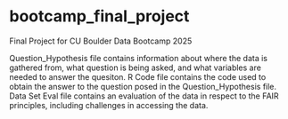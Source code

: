 # bootcamp_final_project
Final Project for CU Boulder Data Bootcamp 2025

Question_Hypothesis file contains information about where the data is gathered from, what question is being asked, and what variables are needed to answer the quesiton.
R Code file contains the code used to obtain the answer to the question posed in the Question_Hypothesis file.
Data Set Eval file contains an evaluation of the data in respect to the FAIR principles, including challenges in accessing the data.
